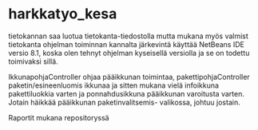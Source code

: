 # harkkatyo_kesa
tietokannan saa luotua tietokanta-tiedostolla mutta mukana myös valmist tietokanta
ohjelman toiminnan kannalta järkevintä käyttää NetBeans IDE versio 8.1, koska olen tehnyt ohjelman kyseisellä versiolla ja 
se on todettu toimivaksi sillä.

IkkunapohjaController ohjaa pääikkunan toimintaa, pakettipohjaController paketin/esineenluomis ikkunaa ja sitten mukana vielä
infoikkuna pakettiluokkia varten ja ponnahdusikkuna pääikkunan varoitusta varten. Jotain häikkää pääikkunan paketinvalitsemis-
valikossa, johtuu jostain.

Raportit mukana repositoryssä
